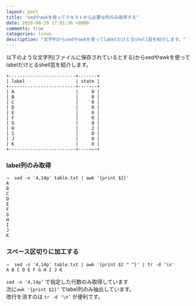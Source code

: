 ```yaml
---
layout: post
title: "sedやawkを使ってテキストから必要な列のみ取得する"
date: 2016-06-29 17:01:36 +0900
comments: true
categories: linux
description: "文字列からsedやawkを使ってlabelだけとるshell芸を紹介します。"
---
```


以下のような文字列(ファイルに保存されているとする)からsedやawkを使ってlabelだけとるshell芸を紹介します。

```
+-------------------------+-------+
| label                   | state |
+-------------------------+-------+
| A                       |     0 |
| B                       |     0 |
| C                       |     0 |
| D                       |     0 |
| E                       |     0 |
| F                       |     0 |
| G                       |     0 |
| H                       |     2 |
| I                       |     0 |
| J                       |     0 |
| K                       |     0 |
+-------------------------+----———+
```

### label列のみ取得

```
⇒  sed -n '4,14p' table.txt | awk '{print $2}'
A
B
C
D
E
F
G
H
I
J
K
```

### スペース区切りに加工する

```
⇒  sed -n '4,14p' table.txt | awk '{print $2 " "}' | tr -d '\n'
A B C D E F G H I J K
```

`sed -n '4,14p’` で指定した行数のみ取得しています  
次に`awk '{print $2}’` でlabel列のみ抽出しています。  
改行を消すのは `tr -d '\n’` が便利です。
